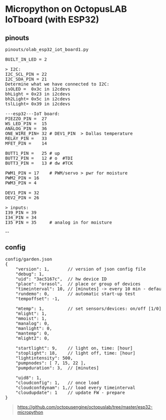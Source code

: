 # Micropython on OctopusLAB IoTboard (with ESP32)

## pinouts
<pre>
pinouts/olab_esp32_iot_board1.py

BUILT_IN_LED = 2

> I2C:
I2C_SCL_PIN = 22
I2C_SDA_PIN = 21
Determine what we have connected to I2C:
isOLED =  0x3c in i2cdevs
bhLight = 0x23 in i2cdevs
bh2Light= 0x5c in i2cdevs
tslLight= 0x39 in i2cdevs

---esp32---IoT board:
PIEZZO_PIN =  27
WS_LED_PIN =  15
ANALOG_PIN =  36
ONE_WIRE_PIN= 32 # DEV1_PIN  > Dallas temperature
RELAY_PIN =   33
MFET_PIN =    14

BUTT1_PIN =   25 # up
BUTT2_PIN =   12 # o  #TDI
BUTT3_PIN =   13 # dw #TCK

PWM1_PIN = 17    # PWM/servo > pwr for moisture
PWM2_PIN = 16
PWM3_PIN = 4

DEV1_PIN = 32
DEV2_PIN = 26

> inputs:
I39_PIN = 39
I34_PIN = 34
I35_PIN = 35     # analog in for moisture
</pre>

--

## config
<pre>
config/garden.json
{
    "version": 1,       // version of json config file
    "debug": 1,
    "uid": "3ac5167c",  // hw device ID
    "place": "orasol",  // place or group of devices
    "timeinterval": 10, // [minutes] -> every 10 min - default
    "rundemo": 0,       // automatic start-up test 
    "tempoffset": -1,
    
    "mtemp": 1,         // set sensors/devices: on/off [1/0]
    "mlight": 1,
    "mmoist": 1,
    "manalog": 0,
    "manlight": 0,
    "mantemp": 0,
    "mlight2": 0,
    
    "startlight": 9,    // light on, time: [hour] 
    "stoplight": 18,    // light off, time: [hour]
    "lightintensity": 500,
    "pumpnodes": [ 7, 15, 22 ],
    "pumpduration": 3,  // [minutes]
    
    "uid8": 1,
    "cloudconfig": 1,   // once load
    "cloudconfdynam": 1,// load every timeinterval
    "cloudupdate": 1    // update FW - prepare
}
</pre>

> https://github.com/octopusengine/octopuslab/tree/master/esp32-micropython
